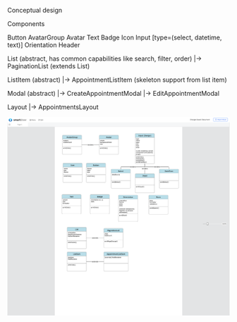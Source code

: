 Conceptual design

Components

Button
AvatarGroup
Avatar
Text
Badge
Icon
Input [type=(select, datetime, text)]
Orientation
Header


List (abstract, has common capabilities like search, filter, order)
  |-> PaginationList (extends List)


ListItem (abstract)
  |-> AppointmentListItem (skeleton support from list item)


Modal (abstract)
  |-> CreateAppointmentModal
  |-> EditAppointmentModal

Layout
  |-> AppointmentsLayout




![image][def]

[def]: ./docs/components-diagram.png